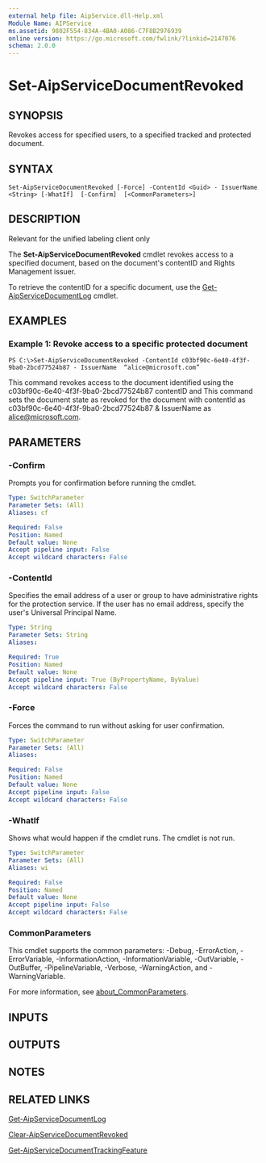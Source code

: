 ```yaml
---
external help file: AipService.dll-Help.xml
Module Name: AIPService
ms.assetid: 9802F554-834A-4BA0-A086-C7F8B2976939
online version: https://go.microsoft.com/fwlink/?linkid=2147076
schema: 2.0.0
---
```


# Set-AipServiceDocumentRevoked

## SYNOPSIS
Revokes access for specified users, to a specified tracked and protected document.

## SYNTAX

```
Set-AipServiceDocumentRevoked [-Force] -ContentId <Guid> - IssuerName <String> [-WhatIf]  [-Confirm]  [<CommonParameters>]
```

## DESCRIPTION
Relevant for the unified labeling client only

The **Set-AipServiceDocumentRevoked** cmdlet revokes access to a specified document, based on the document's contentID and Rights Management issuer.

To retrieve the contentID for a specific document, use the [Get-AipServiceDocumentLog](Get-AipServiceDocumentLog.md) cmdlet.

## EXAMPLES

### Example 1: Revoke access to a specific protected document
```
PS C:\>Set-AipServiceDocumentRevoked -ContentId c03bf90c-6e40-4f3f-9ba0-2bcd77524b87 - IssuerName  “alice@microsoft.com”
```
This command revokes access to the document identified using the c03bf90c-6e40-4f3f-9ba0-2bcd77524b87 contentID and 
This command sets the document state as revoked for the document with contentId as c03bf90c-6e40-4f3f-9ba0-2bcd77524b87 & IssuerName as alice@microsoft.com.

## PARAMETERS

### -Confirm
Prompts you for confirmation before running the cmdlet.

```yaml
Type: SwitchParameter
Parameter Sets: (All)
Aliases: cf

Required: False
Position: Named
Default value: None
Accept pipeline input: False
Accept wildcard characters: False
```

### -ContentId
Specifies the email address of a user or group to have administrative rights for the protection service. If the user has no email address, specify the user's Universal Principal Name.

```yaml
Type: String
Parameter Sets: String
Aliases:

Required: True
Position: Named
Default value: None
Accept pipeline input: True (ByPropertyName, ByValue)
Accept wildcard characters: False
```

### -Force
Forces the command to run without asking for user confirmation.

```yaml
Type: SwitchParameter
Parameter Sets: (All)
Aliases:

Required: False
Position: Named
Default value: None
Accept pipeline input: False
Accept wildcard characters: False
```

### -WhatIf
Shows what would happen if the cmdlet runs. The cmdlet is not run.

```yaml
Type: SwitchParameter
Parameter Sets: (All)
Aliases: wi

Required: False
Position: Named
Default value: None
Accept pipeline input: False
Accept wildcard characters: False
```

### CommonParameters
This cmdlet supports the common parameters: -Debug, -ErrorAction, -ErrorVariable, -InformationAction, -InformationVariable, -OutVariable, -OutBuffer, -PipelineVariable, -Verbose, -WarningAction, and -WarningVariable. 

For more information, see [about_CommonParameters](/powershell/module/microsoft.powershell.core/about/about_commonparameters).


## INPUTS

## OUTPUTS

## NOTES

## RELATED LINKS

[Get-AipServiceDocumentLog](Get-AipServiceDocumentLog.md)

[Clear-AipServiceDocumentRevoked](Clear-AipServiceDocumentRevoked.md)

[Get-AipServiceDocumentTrackingFeature](Get-AipServiceDocumentTrackingFeature.md)